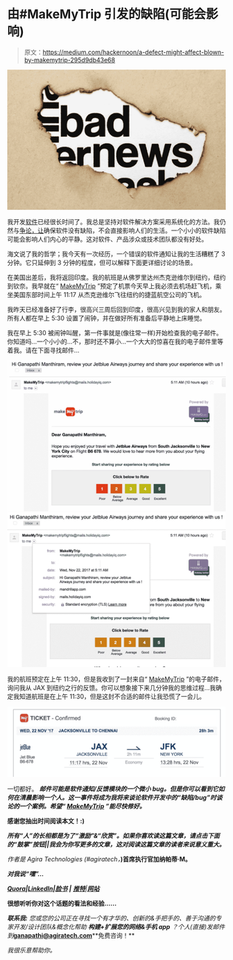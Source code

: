 # 由#MakeMyTrip 引发的缺陷(可能会影响)

> 原文：<https://medium.com/hackernoon/a-defect-might-affect-blown-by-makemytrip-295d9db43e68>

![](img/db949465464f22d6a0c614dc75f3fc56.png)

我开发[软件](https://hackernoon.com/tagged/software)已经很长时间了。我总是坚持对软件解决方案采用系统化的方法。我仍然与[争论，让](https://hackernoon.com/tagged/making)确保软件没有缺陷，不会直接影响人们的生活。一个小小的软件缺陷可能会影响人们内心的平静。这对软件、产品涉众或技术团队都没有好处。

海文说了我的哲学；我今天有一次经历，一个错误的软件通知让我的生活糟糕了 3 分钟。它只延伸到 3 分钟的程度，但可以解释下面更详细讨论的场景。

在美国出差后，我将返回印度。我的航班是从佛罗里达州杰克逊维尔到纽约，纽约到钦奈。我早就在“ [MakeMyTrip](http://www.makemytrip.com) ”预定了机票今天早上我必须去机场赶飞机，乘坐美国东部时间上午 11:17 从杰克逊维尔飞往纽约的捷蓝航空公司的飞机。

我昨天已经准备好了行李，很高兴三周后回到印度，很高兴见到我的家人和朋友。所有人都在早上 5:30 设置了闹钟，并在做好所有准备后平静地上床睡觉。

我在早上 5:30 被闹钟叫醒，第一件事就是(像往常一样)开始检查我的电子邮件。你知道吗…一个小小的…不，那时还不算小…一个大大的惊喜在我的电子邮件里等着我。请在下面寻找邮件…

![](img/37897ea48df2028b4769cbd6f1ac6558.png)![](img/54ae983c412b81d35a0275d60648ec4f.png)

我的航班预定在上午 11:30，但是我收到了一封来自“ [MakeMyTrip](http://www.makemytrip.com) ”的电子邮件，询问我从 JAX 到纽约之行的反馈。你可以想象接下来几分钟我的思维过程…我确定我知道航班是在上午 11:30，但是这封不合适的邮件让我恐慌了一会儿。

![](img/951947a83b726b281a2f5d183bac5c50.png)

一切都好。 ***邮件可能是软件通知/反馈模块的一个微小 bug。但是你可以看到它如何在清晨影响一个人。这一事件将成为我将来谈论软件开发中的“缺陷/bug”时谈论的一个案例。希望“ [MakeMyTrip](http://www.makemytrip.com) ”能尽快修好。***

**感谢您抽出时间阅读本文！:)**

***所有“人”的长相都是为了“激励”&“欣赏”。如果你喜欢读这篇文章，请点击下面的“鼓掌”按钮||我会为你写更多的文章，这对阅读这篇文章的读者来说意义重大。***

*作者是 Agira Technologies (#agiratech，*[](http://www.agiratech.com/)**)首席执行官加纳帕蒂·M。**

***对我说“嘿”…***

*[**Quora**](https://www.quora.com/profile/Ganapathi-Manthiram)**|**[**LinkedIn**](https://www.linkedin.com/in/ganapathim/)**|**[**脸书**](https://www.facebook.com/agiratechnologies/) **|** [**推特**](https://twitter.com/mganapathi)|[**网站**](http://www.agiratech.com)*

****很想听听你对这个话题的看法和经验……****

****联系我:*** *您或您的公司正在寻找一个有才华的、创新的&手把手的、善于沟通的专家开发/设计团队&概念化帮助* ***构建+扩展您的网络&手机 app*** *？个人(直接)发邮件到****ganapathi@agiratech.com****免费咨询！**

*我很乐意帮助你。*